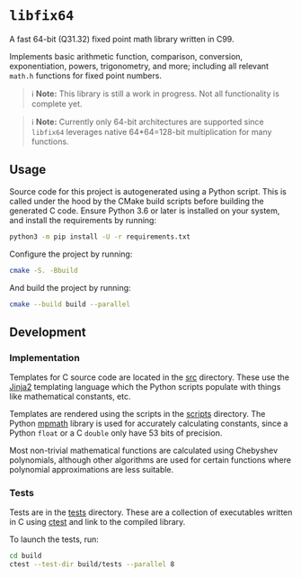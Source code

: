 # `libfix64`

A fast 64-bit (Q31.32) fixed point math library written in C99.

Implements basic arithmetic function, comparison, conversion, exponentiation, powers, trigonometry,
and more; including all relevant `math.h` functions for fixed point numbers.

> :information_source: **Note:** This library is still a work in progress. Not all functionality
is complete yet.

> :information_source: **Note:** Currently only 64-bit architectures are supported since
`libfix64` leverages native 64*64=128-bit multiplication for many functions.

## Usage

Source code for this project is autogenerated using a Python script.
This is called under the hood by the CMake build scripts before building the generated C code.
Ensure Python 3.6 or later is installed on your system, and install the requirements by running:

~~~sh
python3 -m pip install -U -r requirements.txt
~~~

Configure the project by running:

~~~sh
cmake -S. -Bbuild
~~~

And build the project by running:

~~~sh
cmake --build build --parallel
~~~

## Development

### Implementation

Templates for C source code are located in the [src](src) directory.
These use the [Jinja2] templating language which the Python scripts populate
with things like mathematical constants, etc.

Templates are rendered using the scripts in the [scripts](scripts) directory.
The Python [mpmath] library is used for accurately calculating constants,
since a Python `float` or a C `double` only have 53 bits of precision.

Most non-trivial mathematical functions are calculated using Chebyshev polynomials, although other
algorithms are used for certain functions where polynomial approximations are less suitable.

### Tests

Tests are in the [tests](tests) directory.
These are a collection of executables written in C using [ctest] and link to the compiled library.

To launch the tests, run:

~~~sh
cd build
ctest --test-dir build/tests --parallel 8
~~~

[jinja2]: https://palletsprojects.com/p/jinja/
[mpmath]: https://mpmath.org/
[ctest]: https://cmake.org/cmake/help/latest/manual/ctest.1.html
